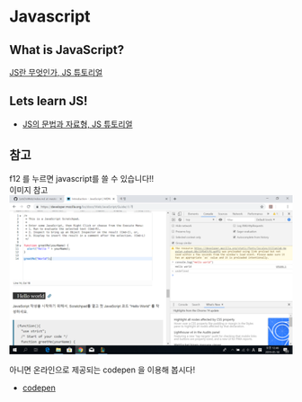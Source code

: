 # Javascript  
## What is JavaScript?
[JS란 무엇인가, JS 튜토리얼](https://developer.mozilla.org/ko/docs/Web/JavaScript/Guide/%EC%86%8C%EA%B0%9C)

## Lets learn JS!
- [JS의 문법과 자료형, JS 튜토리얼](https://developer.mozilla.org/ko/docs/Web/JavaScript/Guide/Values,_variables,_and_literals#Anchor_1)


## 참고   
f12 를 누르면 javascript를 쓸 수 있습니다!!   
이미지 참고    
![image4](./js_image1.png)    
   
      
        
       
아니면 온라인으로 제공되는 codepen 을 이용해 봅시다!
- [codepen](https://codepen.io/pen/?editors=0010)

